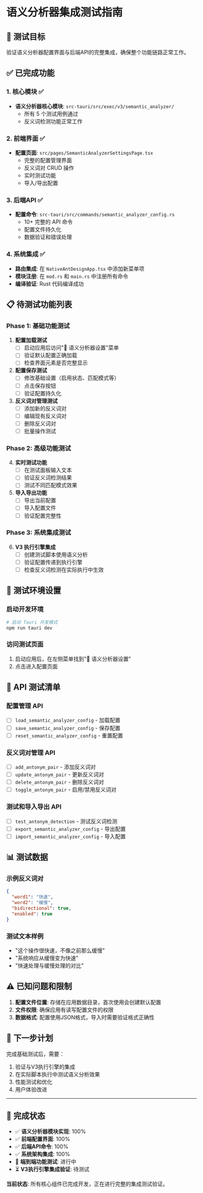 # 语义分析器集成测试指南

## 🎯 测试目标

验证语义分析器配置界面与后端API的完整集成，确保整个功能链路正常工作。

## ✅ 已完成功能

### 1. 核心模块 ✅
- **语义分析器核心模块**: `src-tauri/src/exec/v3/semantic_analyzer/`
  - 所有 5 个测试用例通过
  - 反义词检测功能正常工作

### 2. 前端界面 ✅
- **配置页面**: `src/pages/SemanticAnalyzerSettingsPage.tsx`
  - 完整的配置管理界面
  - 反义词对 CRUD 操作
  - 实时测试功能
  - 导入/导出配置

### 3. 后端API ✅
- **配置命令**: `src-tauri/src/commands/semantic_analyzer_config.rs`
  - 10+ 完整的 API 命令
  - 配置文件持久化
  - 数据验证和错误处理

### 4. 系统集成 ✅
- **路由集成**: 在 `NativeAntDesignApp.tsx` 中添加新菜单项
- **模块注册**: 在 `mod.rs` 和 `main.rs` 中注册所有命令
- **编译验证**: Rust 代码编译成功

## 📋 待测试功能列表

### Phase 1: 基础功能测试
1. **配置加载测试**
   - [ ] 启动应用后访问"🧠 语义分析器设置"菜单
   - [ ] 验证默认配置正确加载
   - [ ] 检查界面元素是否完整显示

2. **配置保存测试**
   - [ ] 修改基础设置（启用状态、匹配模式等）
   - [ ] 点击保存按钮
   - [ ] 验证配置持久化

3. **反义词对管理测试**
   - [ ] 添加新的反义词对
   - [ ] 编辑现有反义词对
   - [ ] 删除反义词对
   - [ ] 批量操作测试

### Phase 2: 高级功能测试
4. **实时测试功能**
   - [ ] 在测试面板输入文本
   - [ ] 验证反义词检测结果
   - [ ] 测试不同匹配模式效果

5. **导入导出功能**
   - [ ] 导出当前配置
   - [ ] 导入配置文件
   - [ ] 验证配置完整性

### Phase 3: 系统集成测试
6. **V3 执行引擎集成**
   - [ ] 创建测试脚本使用语义分析
   - [ ] 验证配置传递到执行引擎
   - [ ] 检查反义词检测在实际执行中生效

## 🔧 测试环境设置

### 启动开发环境
```bash
# 启动 Tauri 开发模式
npm run tauri dev
```

### 访问测试页面
1. 启动应用后，在左侧菜单找到"🧠 语义分析器设置"
2. 点击进入配置页面

## 🧪 API 测试清单

### 配置管理 API
- [ ] `load_semantic_analyzer_config` - 加载配置
- [ ] `save_semantic_analyzer_config` - 保存配置  
- [ ] `reset_semantic_analyzer_config` - 重置配置

### 反义词对管理 API
- [ ] `add_antonym_pair` - 添加反义词对
- [ ] `update_antonym_pair` - 更新反义词对
- [ ] `delete_antonym_pair` - 删除反义词对
- [ ] `toggle_antonym_pair` - 启用/禁用反义词对

### 测试和导入导出 API
- [ ] `test_antonym_detection` - 测试反义词检测
- [ ] `export_semantic_analyzer_config` - 导出配置
- [ ] `import_semantic_analyzer_config` - 导入配置

## 📊 测试数据

### 示例反义词对
```json
{
  "word1": "快速",
  "word2": "缓慢", 
  "bidirectional": true,
  "enabled": true
}
```

### 测试文本样例
- "这个操作很快速，不像之前那么缓慢"
- "系统响应从缓慢变为快速"
- "快速处理与缓慢处理的对比"

## ⚠️ 已知问题和限制

1. **配置文件位置**: 存储在应用数据目录，首次使用会创建默认配置
2. **文件权限**: 确保应用有读写配置文件的权限
3. **数据格式**: 配置使用JSON格式，导入时需要验证格式正确性

## 🔄 下一步计划

完成基础测试后，需要：
1. 验证与V3执行引擎的集成
2. 在实际脚本执行中测试语义分析效果
3. 性能测试和优化
4. 用户体验改进

---

## 🏁 完成状态

- ✅ **语义分析器模块实现**: 100%
- ✅ **前端配置界面**: 100%  
- ✅ **后端API命令**: 100%
- ✅ **系统架构集成**: 100%
- 🔄 **端到端功能测试**: 进行中
- ⏳ **V3执行引擎集成验证**: 待测试

**当前状态**: 所有核心组件已完成开发，正在进行完整的集成测试验证。